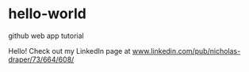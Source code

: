 hello-world
===========

github web app tutorial

Hello!  Check out my LinkedIn page at www.linkedin.com/pub/nicholas-draper/73/664/608/
